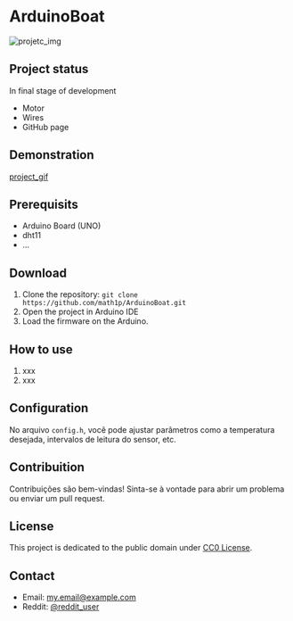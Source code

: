 # ArduinoBoat

![projetc_img](link_da_imagem.png)

## Project status

In final stage of development
- Motor
- Wires
- GitHub page

## Demonstration

[project_gif](link_da_demo.gif)

## Prerequisits

- Arduino Board (UNO)
- dht11
- ...

## Download

1. Clone the repository: `git clone https://github.com/math1p/ArduinoBoat.git`
2. Open the project in Arduino IDE
3. Load the firmware on the Arduino.

## How to use

1. xxx
2. xxx

## Configuration

No arquivo `config.h`, você pode ajustar parâmetros como a temperatura desejada, intervalos de leitura do sensor, etc.

## Contribuition

Contribuições são bem-vindas! Sinta-se à vontade para abrir um problema ou enviar um pull request.

## License

This project is dedicated to the public domain under [CC0 License](https://creativecommons.org/publicdomain/zero/1.0/).

## Contact

- Email: my.email@example.com
- Reddit: [@reddit_user](https://reddit.com/reddit_user)

